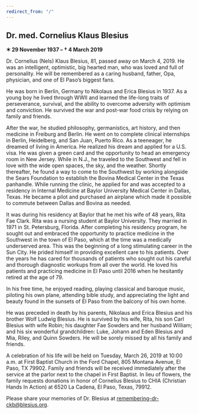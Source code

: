 ```yaml
---
redirect_from: "/"
---
```

## Dr. med. Cornelius Klaus Blesius

**&#10038; 29 November 1937 &ndash; &#8224; 4 March 2019**

Dr. Cornelius (Nels) Klaus Blesius, 81, passed away on March 4, 2019. He was an intelligent, optimistic, big hearted man, who was loved and full of personality. He will be remembered as a caring husband, father, Opa, physician, and one of El Paso’s biggest fans.

He was born in Berlin, Germany to Nikolaus and Erica Blesius in 1937. As a young boy he lived through WWII and learned the life-long traits of perseverance, survival, and the ability to overcome adversity with optimism and conviction. He survived the war and post-war food crisis by relying on family and friends. 

After the war, he studied philosophy, germanistics, art history, and then medicine in Freiburg and Berlin. He went on to complete clinical internships in Berlin, Heidelberg, and San Juan, Puerto Rico. As a teeneager, he dreamed of living in America. He realized his dream and applied for a U.S. visa. He was given a green card and the opportunity to head an emergency room in New Jersey. While in N.J., he traveled to the Southwest and fell in love with the wide open spaces, the sky, and the weather. Shortly thereafter, he found a way to come to the Southwest by working alongside the Sears Foundation to establish the Bovina Medical Center in the Texas panhandle. While running the clinic, he applied for and was accepted to a residency in Internal Medicine at Baylor University Medical Center in Dallas, Texas. He became a pilot and purchased an airplane which made it possible to commute between Dallas and Bovina as needed.

It was during his residency at Baylor that he met his wife of 48 years, Rita Fae Clark. Rita was a nursing student at Baylor University. They married in 1971 in St. Petersburg, Florida. After completing his residency program, he sought out and embraced the opportunity to practice medicine in the Southwest in the town of El Paso, which at the time was a medically underserved area. This was the beginning of a long stimulating career in the Sun City. He prided himself in providing excellent care to his patients. Over the years he has cared for thousands of patients who sought out his careful and thorough diagnostic workups from all over the world. He loved his patients and practicing medicine in El Paso until 2016 when he hesitantly retired at the age of 79.

In his free time, he enjoyed reading, playing classical and baroque music, piloting his own plane, attending bible study, and appreciating the light and beauty found in the sunsets of El Paso from the balcony of his own home.

He was preceded in death by his parents, Nikolaus and Erica Blesius and his brother Wolf Ludwig Blesius. He is survived by his wife, Rita, his son Carl Blesius with wife Robin; his daughter Fae Sowders and her husband William; and his six wonderful grandchildren: Luke, Johann and Eden Blesius and Mia, Riley, and Quinn Sowders. He will be sorely missed by all his family and friends.
 
A celebration of his life will be held on Tuesday, March 26, 2019 at 10:00 a.m. at First Baptist Church in the Ford Chapel, 805 Montana Avenue, El Paso, TX 79902. Family and friends will be received immediately after the service at the parlor next to the chapel in First Baptist. In lieu of flowers, the family requests donations in honor of Cornelius Blesius to CHIA (Christian Hands In Action) at 6520 La Cadena, El Paso, Texas, 79912.

Please share your memories of Dr. Blesius at <a href="mailto:remembering-dr-blesius@blesius.org">remembering-dr-ckb@blesius.org</a>.
